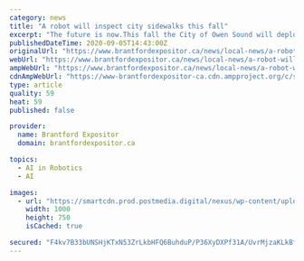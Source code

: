 ```yaml
---
category: news
title: "A robot will inspect city sidewalks this fall"
excerpt: "The future is now.This fall the City of Owen Sound will deploy a robot on its city sidewalks.So what will this marvel of technology set out to accomplish? What is the goal of this semi-autonomous"
publishedDateTime: 2020-09-05T14:43:00Z
originalUrl: "https://www.brantfordexpositor.ca/news/local-news/a-robot-will-inspect-city-sidewalks-this-fall/wcm/21a97d02-6f6b-4ee4-9759-ffbc9da212a7"
webUrl: "https://www.brantfordexpositor.ca/news/local-news/a-robot-will-inspect-city-sidewalks-this-fall/wcm/21a97d02-6f6b-4ee4-9759-ffbc9da212a7"
ampWebUrl: "https://www.brantfordexpositor.ca/news/local-news/a-robot-will-inspect-city-sidewalks-this-fall/wcm/21a97d02-6f6b-4ee4-9759-ffbc9da212a7/amp"
cdnAmpWebUrl: "https://www-brantfordexpositor-ca.cdn.ampproject.org/c/s/www.brantfordexpositor.ca/news/local-news/a-robot-will-inspect-city-sidewalks-this-fall/wcm/21a97d02-6f6b-4ee4-9759-ffbc9da212a7/amp"
type: article
quality: 59
heat: 59
published: false

provider:
  name: Brantford Expositor
  domain: brantfordexpositor.ca

topics:
  - AI in Robotics
  - AI

images:
  - url: "https://smartcdn.prod.postmedia.digital/nexus/wp-content/uploads/2020/09/web0908-ow-robots.jpg"
    width: 1000
    height: 750
    isCached: true

secured: "F4kv7B33bUNSHjKTxN53ZrLkbHFQ6BuhduP/P36XyDXPf31A/UvrMjzaKLkBfH5FgdyIV5zysCSt0oGpIzzJtsuaYnYVEvrg3mUFRZN7xj/yBonTwUgFkqLjcJVARLWo/u6b1UquNYlskiIULJCOEq9eTPvG5Cc85CvsVrHYdNv3H46BUIm+5sXX0gjou4j6QSEkHw1v7Xa9oOUKrnfi3YKSMjIWJM7pmtP4Zib4fBv+HslYIbrzsWThV/c8eul4z4LCTUnrCKE8H7affVrThYKPGzEl88ZHWrBKZYthKT165vAcoZGjUpc5jhoVnKrczAh3vyGZNU5jTj5kOUs9FsCRROlslOCPl/pgMS0vAb8=;MiOKi8LxTMETDSWsBhbONA=="
---
```


